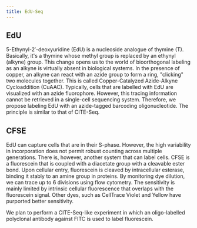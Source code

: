```yaml
---
title: EdU-Seq
---
```


## EdU

5-Ethynyl-2′-deoxyuridine (EdU) is a nucleoside analogue of thymine (T).
Basically, it's a thymine whose methyl group is replaced by an ethynyl (alkyne) group.
This change opens us to the world of bioorthogonal labeling as an alkyne is virtually absent in biological systems.
In the presence of copper, an alkyne can react with an azide group to form a ring, "clicking" two molecules together.
This is called Copper-Catalyzed Azide-Alkyne Cycloaddition (CuAAC).
Typically, cells that are labelled with EdU are visualized with an azide fluorophore.
However, this tracing information cannot be retrieved in a single-cell sequencing system.
Therefore, we propose labeling EdU with an azide-tagged barcoding oligonucleotide.
The principle is similar to that of CITE-Seq.


## CFSE

EdU can capture cells that are in their S-phase.
However, the high variability in incorporation does not permit robust counting across multiple generations.
There is, however, another system that can label cells.
CFSE is a fluorescein that is coupled with a diacetate group with a cleavable ester bond.
Upon cellular entry, fluorescein is cleaved by intracellular esterase, binding it stably to an amine group in proteins.
By monitoring dye dilution, we can trace up to 6 divisions using flow cytometry.
The sensitivity is mainly limited by intrinsic cellular fluorescence that overlaps with the fluorescein signal.
Other dyes, such as CellTrace Violet and Yellow have purported better sensitivity.

We plan to perform a CITE-Seq-like experiment in which an oligo-labelled polyclonal antibody against FITC is used to label fluorescein.
